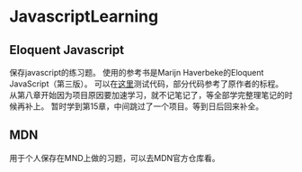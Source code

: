 # JavascriptLearning

## Eloquent Javascript

保存javascript的练习题。
使用的参考书是Marijn Haverbeke的Eloquent JavaScript（第三版）。
可以在[这里](https://eloquentjavascript.net/code)测试代码，部分代码参考了原作者的标程。
从第八章开始因为项目原因要加速学习，就不记笔记了，等全部学完整理笔记的时候再补上。
暂时学到第15章，中间跳过了一个项目。等到日后回来补全。

## MDN

用于个人保存在MND上做的习题，可以去MDN官方仓库看。

